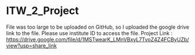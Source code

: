 # ITW_2_Project
File was too large to be uploaded on GitHub, so I uploaded the google drive link to the file. Please use institute ID to access the file.
Project Link : https://drive.google.com/file/d/1MSTwearK_LMnVBxyL7TvoZ4Z4FCByUZb/view?usp=share_link

